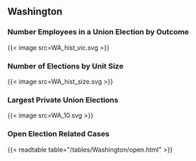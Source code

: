 ##  Washington

### Number Employees in a Union Election by Outcome
{{< image src=WA_hist_vic.svg >}}

### Number of Elections by Unit Size
{{< image src=WA_hist_size.svg >}}

### Largest Private Union Elections
{{< image src=WA_10.svg >}}

### Open Election Related Cases
{{< readtable table="/tables/Washington/open.html" >}}

